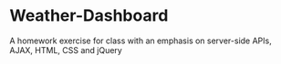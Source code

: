 # Weather-Dashboard
A homework exercise for class with an emphasis on server-side APIs, AJAX, HTML, CSS and jQuery
